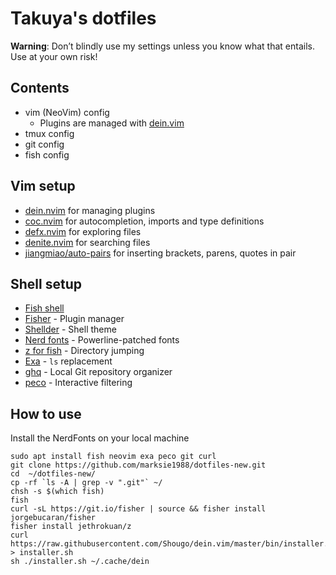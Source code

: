 # Takuya's dotfiles

**Warning**: Don’t blindly use my settings unless you know what that entails. Use at your own risk!

## Contents

- vim (NeoVim) config
  - Plugins are managed with [dein.vim](https://github.com/Shougo/dein.vim)
- tmux config
- git config
- fish config

## Vim setup

- [dein.nvim](https://github.com/Shougo/dein.vim) for managing plugins
- [coc.nvim](https://github.com/neoclide/coc.nvim) for autocompletion, imports and type definitions
- [defx.nvim](https://github.com/Shougo/defx.nvim) for exploring files
- [denite.nvim](https://github.com/Shougo/denite.nvim) for searching files
- [jiangmiao/auto-pairs](https://github.com/jiangmiao/auto-pairs) for inserting brackets, parens, quotes in pair

## Shell setup

- [Fish shell](https://fishshell.com/)
- [Fisher](https://github.com/jorgebucaran/fisher) - Plugin manager
- [Shellder](https://github.com/simnalamburt/shellder) - Shell theme
- [Nerd fonts](https://github.com/ryanoasis/nerd-fonts) - Powerline-patched fonts
- [z for fish](https://github.com/jethrokuan/z) - Directory jumping
- [Exa](https://the.exa.website/) - `ls` replacement
- [ghq](https://github.com/x-motemen/ghq) - Local Git repository organizer
- [peco](https://github.com/peco/peco) - Interactive filtering

## How to use

Install the NerdFonts on your local machine

```
sudo apt install fish neovim exa peco git curl
git clone https://github.com/marksie1988/dotfiles-new.git
cd  ~/dotfiles-new/
cp -rf `ls -A | grep -v ".git"` ~/
chsh -s $(which fish)
fish
curl -sL https://git.io/fisher | source && fisher install jorgebucaran/fisher
fisher install jethrokuan/z
curl https://raw.githubusercontent.com/Shougo/dein.vim/master/bin/installer.sh > installer.sh
sh ./installer.sh ~/.cache/dein
```

